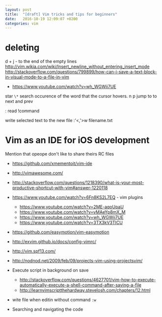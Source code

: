 ```yaml
---
layout: post
title:  "[draft] Vim tricks and tips for beginners"
date:   2016-10-19 12:09:07 +0200
categories: vim
---
```



# deleting
d +
j - to the end of the empty lines
http://vim.wikia.com/wiki/Insert_newline_without_entering_insert_mode
http://stackoverflow.com/questions/799899/how-can-i-save-a-text-block-in-visual-mode-to-a-file-in-vim
* https://www.youtube.com/watch?v=wh_WGWii7UE


star `\*` search occurence of the word that the cursor hovers. n p jump to to next and prev 


: read !command

write selected text to the new file
:'<,'>w filename.txt


# Vim as an IDE for iOS development
Mention that opeope don't like to share theirs RC files
* https://github.com/xmementoit/vim-ide
* http://vimawesome.com/
* http://stackoverflow.com/questions/1218390/what-is-your-most-productive-shortcut-with-vim#answer-1220118
* https://www.youtube.com/watch?v=6Fn8KS2L7EQ - vim plugins
  * https://www.youtube.com/watch?v=2ME-aqoUpaU
  * https://www.youtube.com/watch?v=vMAeYp8mX_M
  * https://www.youtube.com/watch?v=wh_WGWii7UE
  * https://www.youtube.com/watch?v=3TX3kV3TICU
* https://github.com/easymotion/vim-easymotion
* http://exvim.github.io/docs/config-vimrc/
* http://vim.spf13.com/
* http://nodnod.net/2009/feb/09/projects-vim-using-projectsvim/

* Execute script in background on save
  * http://stackoverflow.com/questions/4627701/vim-how-to-execute-automatically-execute-a-shell-command-after-saving-a-file
  * http://learnvimscriptthehardway.stevelosh.com/chapters/12.html
* wite file when editin without command `:w`
* Searching and navigating the code


